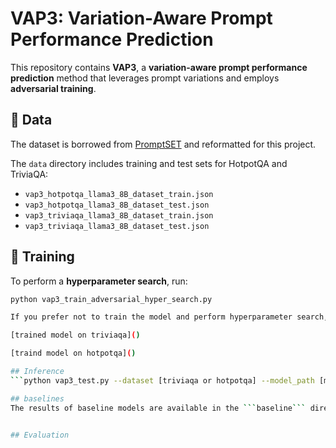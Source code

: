 # VAP3: Variation-Aware Prompt Performance Prediction

This repository contains **VAP3**, a **variation-aware prompt performance prediction** method that leverages prompt variations and employs **adversarial training**.

## 📂 Data
The dataset is borrowed from [PromptSET](https://github.com/Narabzad/prompt-sensitivity) and reformatted for this project.

The `data` directory includes training and test sets for HotpotQA and TriviaQA:

- `vap3_hotpotqa_llama3_8B_dataset_train.json`
- `vap3_hotpotqa_llama3_8B_dataset_test.json`
- `vap3_triviaqa_llama3_8B_dataset_train.json`
- `vap3_triviaqa_llama3_8B_dataset_test.json`

## 🚀 Training  
To perform a **hyperparameter search**, run:  
```bash
python vap3_train_adversarial_hyper_search.py

If you prefer not to train the model and perform hyperparameter search, you can download the pre-trained models:

[trained model on triviaqa]()

[traind model on hotpotqa]()

## Inference
```python vap3_test.py --dataset [triviaqa or hotpotqa] --model_path [model address]```

## baselines
The results of baseline models are available in the ```baseline``` directory. The corresponding code can be found in ```src/baseline```.


## Evaluation
